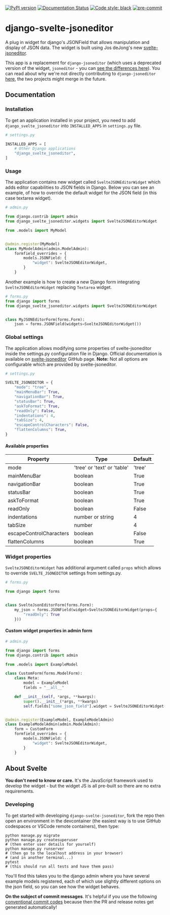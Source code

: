[![PyPI version](https://badge.fury.io/py/django-svelte-jsoneditor.svg)](https://badge.fury.io/py/django-svelte-jsoneditor)
[![Documentation Status](https://readthedocs.org/projects/django-svelte-jsoneditor/badge/?version=latest)](https://django-svelte-jsoneditor.readthedocs.io/en/latest/?badge=latest)
[![Code style: black](https://img.shields.io/badge/code%20style-black-000000.svg)](https://github.com/psf/black)
[![pre-commit](https://img.shields.io/badge/pre--commit-enabled-brightgreen?logo=pre-commit&logoColor=white)](https://github.com/pre-commit/pre-commit)

# django-svelte-jsoneditor

A plug in widget for django's JSONField that allows manipulation and display of JSON data. The widget is built using Jos deJong's new [svelte-jsoneditor](https://github.com/josdejong/svelte-jsoneditor).

This app is a replacement for `django-jsoneditor` (which uses a deprecated version of the widget, `jsoneditor` - you can [see the differences here](https://github.com/josdejong/svelte-jsoneditor#differences-between-josdejongsvelte-jsoneditor-and-josdejongjsoneditor)). You can read about why we're not directly contributing to `django-jsoneditor` [here](https://github.com/nnseva/django-jsoneditor/issues/71), the two projects might merge in the future.

## Documentation

### Installation

To get an application installed in your project, you need to add `django_svelte_jsoneditor` into `INSTALLED_APPS` in `settings.py` file.

```python
# settings.py

INSTALLED_APPS = [
    # Other Django applications
    "django_svelte_jsoneditor",
]
```

### Usage

The application contains new widget called `SvelteJSONEditorWidget` which adds editor capabilities to JSON fields in Django. Below you can see an example, of how to override the default widget for the JSON field (in this case textarea widget).

```python
# admin.py

from django.contrib import admin
from django_svelte_jsoneditor.widgets import SvelteJSONEditorWidget

from .models import MyModel


@admin.register(MyModel)
class MyModelAdmin(admin.ModelAdmin):
    formfield_overrides = {
        models.JSONField: {
            "widget": SvelteJSONEditorWidget,
        }
    }
```

Another example is how to create a new Django form integrating `SvelteJSONEditorWidget` replacing `Textarea` widget.

```python
# forms.py
from django import forms
from django_svelte_jsoneditor.widgets import SvelteJSONEditorWidget


class MyJSONEditorForm(forms.Form):
    json = forms.JSONField(widgets=SvelteJSONEditorWidget())
```

### Global settings

The application allows modifying some properties of svelte-jsoneditor inside the settings.py configuration file in Django. Official documentation is available on [svelte-jsoneditor](https://github.com/josdejong/svelte-jsoneditor#properties) GitHub page. **Note:** Not all options are configurable which are provided by svelte-jsoneditor.

```python
# settings.py

SVELTE_JSONEDITOR = {
    "mode": "tree",
    "mainMenuBar": True,
    "navigationBar": True,
    "statusBar": True,
    "askToFormat": True,
    "readOnly": False,
    "indentations": 4,
    "tabSize": 4,
    "escapeControlCharacters": False,
    "flattenColumns": True,
}
```

#### Available properties

| Property                | Type                        | Default |
| ----------------------- | --------------------------- | ------- |
| mode                    | 'tree' or 'text' or 'table' | 'tree'  |
| mainMenuBar             | boolean                     | True    |
| navigationBar           | boolean                     | True    |
| statusBar               | boolean                     | True    |
| askToFormat             | boolean                     | True    |
| readOnly                | boolean                     | False   |
| indentations            | number or string            | 4       |
| tabSize                 | number                      | 4       |
| escapeControlCharacters | boolean                     | False   |
| flattenColumns          | boolean                     | True    |


### Widget properties

`SvelteJSONEditorWidget` has additional argument called `props` which allows to override `SVELTE_JSONEDITOR` settings from settings.py.

```python
# forms.py

from django import forms


class SvelteJsonEditorForm(forms.Form):
    my_json = forms.JSONField(widget=SvelteJSONEditorWidget(props={
        "readOnly": True
    }))
```


#### Custom widget properties in admin form

```python
# admin.py

from django import forms
from django.contrib import admin

from .models import ExampleModel

class CustomForm(forms.ModelForm):
    class Meta:
        model = ExampleModel
        fields = "__all__"

    def __init__(self, *args, **kwargs):
        super().__init__(*args, **kwargs)
        self.fields["some_json_field"].widget = SvelteJSONEditorWidget(props={"readOnly": True})


@admin.register(ExampleModel, ExampleModelAdmin)
class ExampleModelAdmin(admin.ModelAdmin):
    form = CustomForm
    formfield_overrides = {
        models.JSONField: {
            "widget": SvelteJSONEditorWidget,
        }
    }        
```

## About Svelte

**You don't need to know or care.** It's the JavaScript framework used to develop the widget - but the widget JS is all pre-built so there are no extra requirements.

### Developing

To get started with developing `django-svelte-jsoneditor`, fork the repo then open an environment in the devcontainer (the easiest way is to use GitHub codespaces or VSCode remote containers), then type:

```
python manage.py migrate
python manage.py createsuperuser
# (then enter user details for yourself)
python manage.py runserver
# (then go to the localhost address in your browser)
# (and in another terminal...)
pytest
# (this should run all tests and have them pass)
```

You'll find this takes you to the django admin where you have several example models registered, each of which use slightly different options on the json field, so you can see how the widget behaves.

**On the subject of commit messages**. It's helpful if you use the following [conventional commit codes](https://github.com/octue/conventional-commits#default-allowed-commit-codes) because then the PR and release notes get generated automatically!
